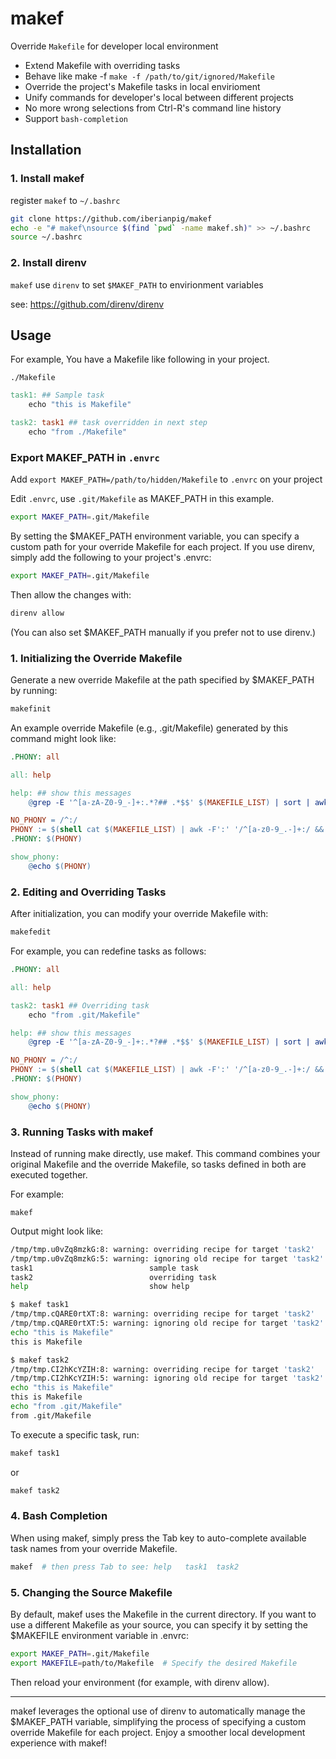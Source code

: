 # makef

Override `Makefile` for developer local environment

* Extend Makefile with overriding tasks
* Behave like make -f `make -f /path/to/git/ignored/Makefile`
* Override the project's Makefile tasks in local envirioment
* Unify commands for developer's local between different projects
* No more wrong selections from Ctrl-R's command line history
* Support `bash-completion`

## Installation

### 1. Install makef

register `makef` to `~/.bashrc`

```sh
git clone https://github.com/iberianpig/makef
echo -e "# makef\nsource $(find `pwd` -name makef.sh)" >> ~/.bashrc
source ~/.bashrc
```

### 2. Install direnv

`makef` use `direnv` to set `$MAKEF_PATH` to envirionment variables

see: https://github.com/direnv/direnv

## Usage

For example, You have a Makefile like following in your project.

`./Makefile`
```Makefile
task1: ## Sample task
	echo "this is Makefile"

task2: task1 ## task overridden in next step
	echo "from ./Makefile"
```

### Export MAKEF_PATH in `.envrc`

Add `export MAKEF_PATH=/path/to/hidden/Makefile` to `.envrc` on your project

Edit `.envrc`, use `.git/Makefile` as MAKEF_PATH in this example.

```sh
export MAKEF_PATH=.git/Makefile
```

By setting the $MAKEF_PATH environment variable, you can specify a custom path for your override Makefile for each project. If you use direnv, simply add the following to your project's .envrc:

```sh
export MAKEF_PATH=.git/Makefile
```

Then allow the changes with:

```sh
direnv allow
```

(You can also set $MAKEF_PATH manually if you prefer not to use direnv.)

### 1. Initializing the Override Makefile

Generate a new override Makefile at the path specified by $MAKEF_PATH by running:

```sh
makefinit
```

An example override Makefile (e.g., .git/Makefile) generated by this command might look like:

```Makefile
.PHONY: all

all: help

help: ## show this messages
	@grep -E '^[a-zA-Z0-9_-]+:.*?## .*$$' $(MAKEFILE_LIST) | sort | awk 'BEGIN {FS = ":.*?## "}; {printf "\033[36m%-30s\033[0m %s\n", $$1, $$2}'

NO_PHONY = /^:/
PHONY := $(shell cat $(MAKEFILE_LIST) | awk -F':' '/^[a-z0-9_.-]+:/ && !$(NO_PHONY) {print $$1}')
.PHONY: $(PHONY)

show_phony:
	@echo $(PHONY)
```

### 2. Editing and Overriding Tasks

After initialization, you can modify your override Makefile with:

```sh
makefedit
```

For example, you can redefine tasks as follows:

```Makefile
.PHONY: all

all: help

task2: task1 ## Overriding task
	echo "from .git/Makefile"

help: ## show this messages
	@grep -E '^[a-zA-Z0-9_-]+:.*?## .*$$' $(MAKEFILE_LIST) | sort | awk 'BEGIN {FS = ":.*?## "}; {printf "\033[36m%-30s\033[0m %s\n", $$1, $$2}'

NO_PHONY = /^:/
PHONY := $(shell cat $(MAKEFILE_LIST) | awk -F':' '/^[a-z0-9_.-]+:/ && !$(NO_PHONY) {print $$1}')
.PHONY: $(PHONY)

show_phony:
	@echo $(PHONY)
```

### 3. Running Tasks with makef

Instead of running make directly, use makef. This command combines your original Makefile and the override Makefile, so tasks defined in both are executed together.

For example:

```
makef
```

Output might look like:

```sh
/tmp/tmp.u0vZq8mzkG:8: warning: overriding recipe for target 'task2'
/tmp/tmp.u0vZq8mzkG:5: warning: ignoring old recipe for target 'task2'
task1                          sample task
task2                          overriding task
help                           show help

$ makef task1
/tmp/tmp.cQARE0rtXT:8: warning: overriding recipe for target 'task2'
/tmp/tmp.cQARE0rtXT:5: warning: ignoring old recipe for target 'task2'
echo "this is Makefile"
this is Makefile

$ makef task2
/tmp/tmp.CI2hKcYZIH:8: warning: overriding recipe for target 'task2'
/tmp/tmp.CI2hKcYZIH:5: warning: ignoring old recipe for target 'task2'
echo "this is Makefile"
this is Makefile
echo "from .git/Makefile"
from .git/Makefile
```

To execute a specific task, run:

```sh
makef task1
```

or

```sh
makef task2
```

### 4. Bash Completion

When using makef, simply press the Tab key to auto-complete available task names from your override Makefile.

```sh
makef  # then press Tab to see: help   task1  task2
```

### 5. Changing the Source Makefile

By default, makef uses the Makefile in the current directory. If you want to use a different Makefile as your source, you can specify it by setting the $MAKEFILE environment variable in .envrc:

```sh
export MAKEF_PATH=.git/Makefile
export MAKEFILE=path/to/Makefile  # Specify the desired Makefile
```

Then reload your environment (for example, with direnv allow).


---

makef leverages the optional use of direnv to automatically manage the $MAKEF_PATH variable, simplifying the process of specifying a custom override Makefile for each project. Enjoy a smoother local development experience with makef!
